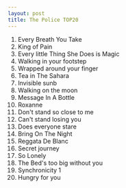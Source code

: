 ```yaml
---
layout: post
title: The Police TOP20
---
```


1. Every Breath You Take
1. King of Pain
1. Every little Thing She Does is Magic
1. Walking in your footstep
1. Wrapped around your finger
1. Tea in The Sahara
1. Invisible sunb
1. Walking on the moon
1. Message In A Bottle
1. Roxanne
1. Don't stand so close to me
1. Can't stand losing you
1. Does everyone stare
1. Bring On The Night
1. Reggata De Blanc
1. Secret journey
1. So Lonely
1. The Bed's too big without you
1. Synchronicity 1
1. Hungry for you